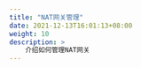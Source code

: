 ```yaml
---
title: "NAT网关管理"
date: 2021-12-13T16:01:13+08:00
weight: 10
description: >
    介绍如何管理NAT网关
---
```


